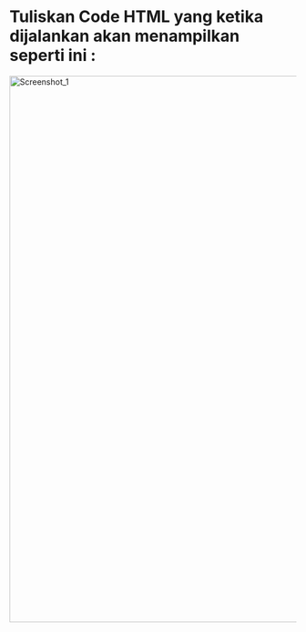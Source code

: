# Tuliskan Code HTML yang ketika dijalankan akan menampilkan seperti ini :

<img width="960" alt="Screenshot_1" src="https://lh3.googleusercontent.com/yyp62fWEmm1LBP2TlSBHtsyee-WzLN4WjkWkLMrlhGQHKYQVGa5w8IyB1D_L_Hikce72PfjQAq1M_FKD2Q85fVz5lCPnTsf4fOtU9ihyBq9y9wmy6LvHDLL6_HZa7-TXS8OqnnAItJAnM0uD0p7sLcxOTfbORWC1leWk_vTYkI9G5KLzBx9EHA"></img>
